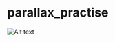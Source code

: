 # parallax_practise
![Alt text](https://raw.github.com/kevinbundi/parallax_practise/master/parallax.jpg)
